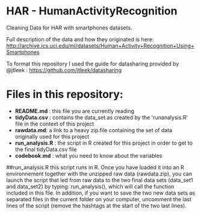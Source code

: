 # HAR - HumanActivityRecognition
Cleaning Data for HAR with smartphones datasets. 

Full description of the data and how they originated is here:
http://archive.ics.uci.edu/ml/datasets/Human+Activity+Recognition+Using+Smartphones

To format this repository I used the guide for datasharing provided by @jtleek : https://github.com/jtleek/datasharing 

# Files in this repository:
- **README.md** : this file you are currently reading
- **tidyData.csv** : contains the  data_set as created by the 'runanalysis.R' file in the context of this project
- **rawdata.md**: a link to a heavy zip.file containing the set of data originally used for this project 
- **run_analysis.R** : the script in R created for this project in order to get to the final tidyData.csv file 
- **codebook.md** : what you need to know about the variables


##run_analysis.R
this script runs in R. Once you have loaded it into an R environnement together with the unzipped raw data (rawdata.zip), you can launch the script that led from raw data to the two final data sets (data_set1 and data_set2) by typing: run_analysis(), which will call the function included in this file.
In addition, if you want to save the two new data sets as separated files in the current folder on your computer, uncomment the last lines of the script (remove the hashtags at the start of the two last lines). 
